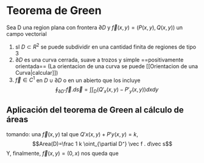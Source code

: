 # Teorema de Green
Sea D una region plana con frontera $\partial D$ y $\vec f(x, y)=(P(x,y),Q(x,y))$ un campo vectorial
1. sI $D \subset R^2$ se puede subdividir en una cantidad finita de regiones de tipo 3
2. $\partial D$ es una curva cerrada, suave a trozos y simple ==positivamente orientada== (La orientacion de una curva se puede [[Orientacion de una Curva|calcular]])
3. $\vec f \in C^1$ en  $D\cup \partial D$ o en un abierto que los incluye
$$\oint_{\partial D⁺} \vec f.d\vec s= \int \int_D (Q'_x(x,y)-P'_y(x,y))dxdy$$

## Aplicación del teorema de Green al cálculo de áreas 
tomando:
una $\vec f(x, y)$ tal que $Q'x(x,y)+P'y(x,y)=k$, 
$$Area(D)=\frac 1 k \oint_{\partial D⁺} \vec f . d\vec s$$
Y, finalmente, $\vec f(x,y)=(0,x)$ 
nos queda que 